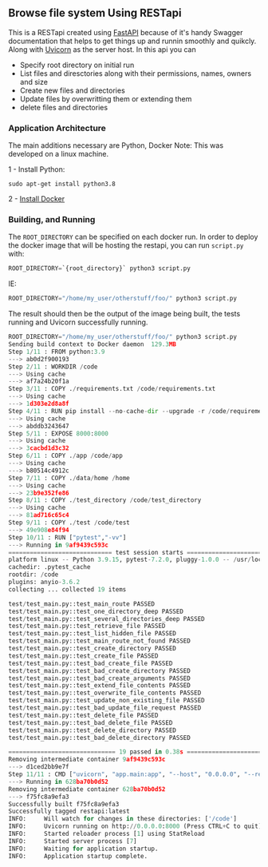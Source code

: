 ## Browse file system Using RESTapi
This is a RESTapi created using [FastAPI](https://fastapi.tiangolo.com/) because of it's handy Swagger documentation that helps to get things up and runnin smoothly and quikcly. Along with [Uvicorn](https://www.uvicorn.org/) as the server host.
In this api you can
- Specify root directory on initial run
- List files and diresctories along with their permissions, names, owners and size
- Create new files and directories
- Update files by overwritting them or extending them
- delete files and directories

### Application Architecture
The main additions necessary are Python, Docker 
Note: This was developed on a linux machine.

1 - Install Python:
 ```
 sudo apt-get install python3.8
 
 ```
2 - [Install Docker](https://www.digitalocean.com/community/tutorials/how-to-install-and-use-docker-on-ubuntu-20-04)

### Building, and Running

The `ROOT_DIRECTORY` can be specified on each docker run. In order to deploy the docker image that will be hosting the restapi, you can run `script.py` with:
 ```py
 ROOT_DIRECTORY=`{root_directory}` python3 script.py
 ```
 IE:
 ```py
ROOT_DIRECTORY="/home/my_user/otherstuff/foo/" python3 script.py
 ```
 The result should then be the output of the image being built, the tests running and Uvicorn successfully running.
 ```py
 ROOT_DIRECTORY="/home/my_user/otherstuff/foo/" python3 script.py
Sending build context to Docker daemon  129.3MB
Step 1/11 : FROM python:3.9
 ---> ab0d2f900193
Step 2/11 : WORKDIR /code
 ---> Using cache
 ---> af7a24b20f1a
Step 3/11 : COPY ./requirements.txt /code/requirements.txt
 ---> Using cache
 ---> 1d303e2d8a8f
Step 4/11 : RUN pip install --no-cache-dir --upgrade -r /code/requirements.txt
 ---> Using cache
 ---> abddb3243647
Step 5/11 : EXPOSE 8000:8000
 ---> Using cache
 ---> 3cacbd1d3c32
Step 6/11 : COPY ./app /code/app
 ---> Using cache
 ---> b80514c4912c
Step 7/11 : COPY ./data/home /home
 ---> Using cache
 ---> 23b9e352fe86
Step 8/11 : COPY ./test_directory /code/test_directory
 ---> Using cache
 ---> 81ad716c65c4
Step 9/11 : COPY ./test /code/test
 ---> 49e908e84f94
Step 10/11 : RUN ["pytest","-vv"]
 ---> Running in 9af9439c593c
============================= test session starts ==============================
platform linux -- Python 3.9.15, pytest-7.2.0, pluggy-1.0.0 -- /usr/local/bin/python
cachedir: .pytest_cache
rootdir: /code
plugins: anyio-3.6.2
collecting ... collected 19 items

test/test_main.py::test_main_route PASSED                                [  5%]
test/test_main.py::test_one_directory_deep PASSED                        [ 10%]
test/test_main.py::test_several_directories_deep PASSED                  [ 15%]
test/test_main.py::test_retrieve_file PASSED                             [ 21%]
test/test_main.py::test_list_hidden_file PASSED                          [ 26%]
test/test_main.py::test_main_route_not_found PASSED                      [ 31%]
test/test_main.py::test_create_directory PASSED                          [ 36%]
test/test_main.py::test_create_file PASSED                               [ 42%]
test/test_main.py::test_bad_create_file PASSED                           [ 47%]
test/test_main.py::test_bad_create_directory PASSED                      [ 52%]
test/test_main.py::test_bad_create_arguments PASSED                      [ 57%]
test/test_main.py::test_extend_file_contents PASSED                      [ 63%]
test/test_main.py::test_overwrite_file_contents PASSED                   [ 68%]
test/test_main.py::test_update_non_existing_file PASSED                  [ 73%]
test/test_main.py::test_bad_update_file_request PASSED                   [ 78%]
test/test_main.py::test_delete_file PASSED                               [ 84%]
test/test_main.py::test_bad_delete_file PASSED                           [ 89%]
test/test_main.py::test_delete_directory PASSED                          [ 94%]
test/test_main.py::test_bad_delete_directory PASSED                      [100%]

============================== 19 passed in 0.38s ==============================
Removing intermediate container 9af9439c593c
 ---> d1ced2bb9e7f
Step 11/11 : CMD ["uvicorn", "app.main:app", "--host", "0.0.0.0", "--reload"]
 ---> Running in 628ba70b0d52
Removing intermediate container 628ba70b0d52
 ---> f75fc8a9efa3
Successfully built f75fc8a9efa3
Successfully tagged restapi:latest
INFO:     Will watch for changes in these directories: ['/code']
INFO:     Uvicorn running on http://0.0.0.0:8000 (Press CTRL+C to quit)
INFO:     Started reloader process [1] using StatReload
INFO:     Started server process [7]
INFO:     Waiting for application startup.
INFO:     Application startup complete.
```
